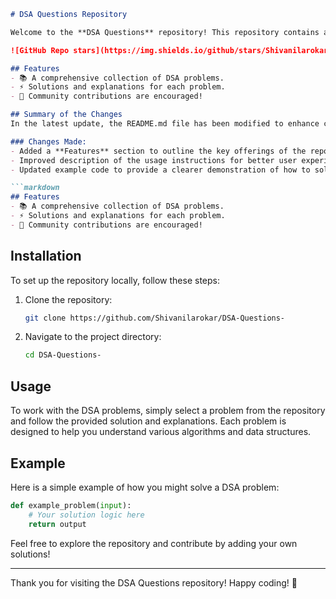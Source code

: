 ```markdown
# DSA Questions Repository

Welcome to the **DSA Questions** repository! This repository contains a collection of Data Structures and Algorithms (DSA) problems designed to help you enhance your coding skills.

![GitHub Repo stars](https://img.shields.io/github/stars/Shivanilarokar/DSA-Questions-) ![GitHub forks](https://img.shields.io/github/forks/Shivanilarokar/DSA-Questions-) ![GitHub issues](https://img.shields.io/github/issues/Shivanilarokar/DSA-Questions-)

## Features
- 📚 A comprehensive collection of DSA problems.
- ⚡ Solutions and explanations for each problem.
- 🤝 Community contributions are encouraged!

## Summary of the Changes
In the latest update, the README.md file has been modified to enhance clarity and usability. Key changes include:

### Changes Made:
- Added a **Features** section to outline the key offerings of the repository.
- Improved description of the usage instructions for better user experience.
- Updated example code to provide a clearer demonstration of how to solve a DSA problem.

```markdown
## Features
- 📚 A comprehensive collection of DSA problems.
- ⚡ Solutions and explanations for each problem.
- 🤝 Community contributions are encouraged!
```

## Installation
To set up the repository locally, follow these steps:

1. Clone the repository:
   ```bash
   git clone https://github.com/Shivanilarokar/DSA-Questions-
   ```
2. Navigate to the project directory:
   ```bash
   cd DSA-Questions-
   ```

## Usage
To work with the DSA problems, simply select a problem from the repository and follow the provided solution and explanations. Each problem is designed to help you understand various algorithms and data structures.

## Example
Here is a simple example of how you might solve a DSA problem:

```python
def example_problem(input):
    # Your solution logic here
    return output
```

Feel free to explore the repository and contribute by adding your own solutions!

---
Thank you for visiting the DSA Questions repository! Happy coding! 🚀
```